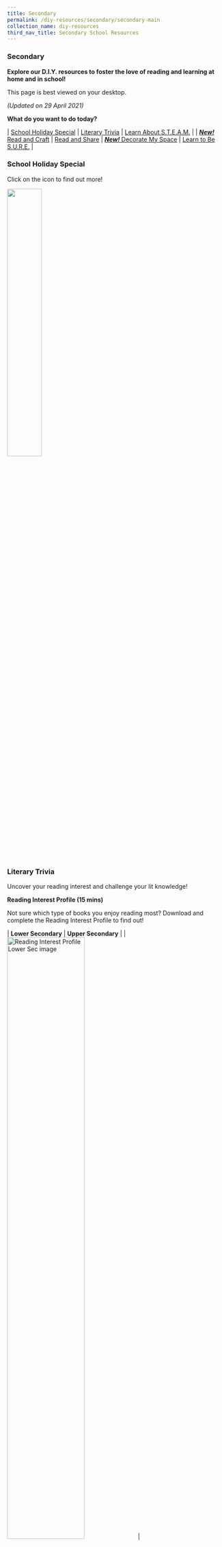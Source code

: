 ```yaml
---
title: Secondary
permalink: /diy-resources/secondary/secondary-main
collection_name: diy-resources
third_nav_title: Secondary School Resources
---
```


### **Secondary**

**Explore our D.I.Y. resources to foster the love of reading and learning at home and in school!**

This page is best viewed on your desktop.

_(Updated on 29 April 2021)_

**What do you want to do today?**

| [School Holiday Special](#school-holiday-special) | [Literary Trivia](#literary-trivia) | [Learn About S.T.E.A.M.](#learn-about-steam) |
| [ ***New!*** Read and Craft](#read-and-craft) | [Read and Share](#read-and-share) | [ ***New!*** Decorate My Space](#decorate-my-space) | [Learn to Be S.U.R.E.](#learn-to-be-sure) |

### **School Holiday Special**
Click on the icon to find out more!

<a href="/diy-resources/secondary/teen-things"><img src="/images/diyresources/dR-Holiday-Secondary-amended.png" style="width: 40%;"></a>


### **Literary Trivia**
Uncover your reading interest and challenge your lit knowledge!

**Reading Interest Profile (15 mins)**

Not sure which type of books you enjoy reading most? Download and complete the Reading Interest Profile to find out!

| **Lower Secondary** | **Upper Secondary** | 
| <a href="/images/diyresources/secondary/Reading-Interest-Profile-Lower-Secondary-FA-lowres.PDF"><img src="/images/diyresources/secondary/Lower-Sec.png" alt="Reading Interest Profile Lower Sec image" style="width: 60%;"></a> | <a href="/images/diyresources/secondary/Reading-Interest-Profile-Upper-Secondary-FA-Low-res.PDF"><img src="/images/diyresources/secondary/Upper-Sec.png" alt="Reading Interest Profile Lower Sec image" style="width: 60%;"></a> |

**Reading Challenge**

Up your reading game by completing our very own Reading Challenge.

<a href="/images/diyresources/secondary/Secondary-Reading-Challenge-12052020V2.pdf"><img src="/images/diyresources/secondary/RC_Sec.jpg" alt="Reading Challenge image" style="width: 50%;"></a>

**POSB-NLB Kids’ Lit QuizTM Survival Kit and Literary Boot Camp Booklet (30 mins)**

Want to put your literary knowledge to the test? Download the POSB-NLB Kids’ Lit QuizTM Survival Kit and Literary Boot Camp booklet to see how much you know!

Sec 1

| **Survival Kit** | **Literary Boot Camp** |
[![Survival kit image](/images/diyresources/secondary/KLQ-survival-kit.jpg)](/images/diyresources/secondary/NLB-Booklet_9-MAR.PDF) | [![Literary boot camp image](/images/diyresources/secondary/KLQ-LBC.jpg)](NLB_KidsLitQuiz-A5-LBC-Booklet-16PP_v4_c.PDF) |

### <a name="steam">**Learn about S.T.E.A.M.**</a>
Discover the joy of Science, Technology, Engineering, Arts and Maths (S.T.E.A.M.) through these activities.

**DIY Tweens Packages (30 mins)**

Problem-solve through do-it-yourself activities. Simply follow the instructions and have fun!

|Sec 1 - Sec 2|
|[![Flexagon image](/images/diyresources/secondary/Tweens-Flexagon.jpg)](/images/diyresources/secondary/Tweens-Pop-up-Package-Flexagon.PDF) | [![Origami frog image](/images/diyresources/secondary/Tweens-Origami-Frog.jpg)](/images/diyresources/secondary/Tweens-Pop-up-Package-Frog.PDF)|
|[![Paper helicopter image](/images/diyresources/secondary/Tweens-Paper-Helicopter.jpg)](/images/diyresources/secondary/Tweens-Pop-up-Package-Paper-Helicopter.PDF) | [![Zentangle image](/images/diyresources/secondary/Tweens-Zentangle.jpg)](images/diyresources/secondary/Tweens-Zentangle.PDF)|


**Tweens Lab Mag (1 hour)**

Cool, creative, out-of-this world ideas and easy D.I.Y. projects on S.T.E.A.M. topics and activities for you to complete. Download the issues below!

<img src="/images/diyresources/secondary/tweenkeramalabmagcover.jpg" alt="Paper helicopter image" style="width: 50%;">

| Issue #1 [here](/images/diyresources/secondary/FA_Tweenkerama-Issue-1.PDF) | Issue #2 [here](/images/diyresources/secondary/Tweenkeramabooklet_Issue02_FA.PDF) | Issue #3 [here](/images/diyresources/secondary/FA-NLB-Tweenkerama_Issue-03-v2.PDF) |


### **Read and Craft**

Pick a short read and create a story-based craft.

**PopReads! (20 mins)**

Help students relate to books based on STELLAR themes to their everyday lives with engaging discussions and activities! Download these activity sheets and make reading come alive!

|***New!* 2021 PopReads!**|
| <a href="/images/diyresources/secondary/NLB_Popreads21_Sec_Expressions.PDF"><img src="/images/diyresources/secondary/popreads21-expressions.png" alt="Flying Fun PopReads!" style="width: 60%;"></a> | <a href="/images/diyresources/secondary/NLB_Popreads21_Sec_MythsComeAlive.PDF"><img src="/images/diyresources/secondary/popreads21-myths.png" alt="Saving Planet Earth PopReads!" style="width: 60%;"></a> |


|**2020 PopReads!**|
| <a href="/images/diyresources/secondary/NLB-PopReads-A3-Worksheet-2_Tell-Me-My-Name_v06-FA-web.PDF"><img src="/images/diyresources/secondary/Tell-me-my-name.png" alt="Tell me my name image" style="width: 60%;"></a> | <a href="/images/diyresources/secondary/NLB-PopReads-A3-Worksheet-1_Unscramble-Me_v08-FAP-web.PDF"><img src="/images/diyresources/secondary/unscramble-me.png" alt="Unscramble me image" style="width: 60%;"></a> |


### **Read and Share**
Share your thoughts on your favourite reads and intriguing book excerpts.

**Read Reap Write (30 mins)**

Students explore how stories relate to the world around them through a series of engaging discussions and activities. By reading and reflecting on thought-provoking extracts from great books, students will be encouraged to think critically and draw parallels between what is described in the extracts and their real-life experiences.

Sec 1–Sec 2
<img src="/images/diyresources/secondary/shortstoriesandradioplaysofsrajaratnam.jpg" alt="The short stories and radio plays of s rajaratnam image" style="width: 30%;">

| [RRW Secondary Short Stories & Radio Plays of S. Rajaratnam Worksheet and Extract](/images/diyresources/secondary/RRWSecondaryRadioPlaysFAlowres-1.PDF) | [RRW Secondary Short Stories & Radio Plays of S. Rajaratnam Facilitator’s Guide](/images/diyresources/secondary/NLB_RRW-SG-Secondary-S-Rajaratnam_Facil-Guide-edited-1.PDF) |

* Title: [Short Stories and Radio Plays of S. Rajaratnam](http://catalogue.nlb.gov.sg/cgi-bin/spydus.exe/ENQ/EXPNOS/BIBENQ?BRN=13792223)
* Author: S. Rajaratnam
* Call No.: SING RAJ


<img src="/images/diyresources/secondary/Hatchet.jpg" alt="Hatchet image" style="width: 30%;">

| [RRW Secondary Hatchet Worksheet and Extract](/images/diyresources/secondary/RRW-Secondary-Hatchet-Worksheet-and-Extract.PDF) | [RRW Secondary Hatchet Facilitator’s Guide](/images/diyresources/secondary/RRW-Secondary-Hatchet-Facilitators-Guide.PDF) |

* Title: [Hatchet](http://catalogue.nlb.gov.sg/cgi-bin/spydus.exe/ENQ/EXPNOS/BIBENQ?BRN=8801620)
* Author: Gary Paulsen
* Call No.: Y PAU


Sec 3–Sec 4
<img src="/images/diyresources/secondary/50-stories-of-my-life_SR-NATHAN.jpg" style="width: 30%;">

| [RRW Secondary S R Nathan 50 Stories from my Life Worksheet and Extract](/images/diyresources/secondary/RRWSecondary50StoriesFAlowres-1.PDF) | [RRW Secondary S R Nathan 50 Stories from my Life Facilitator’s Guide](/images/diyresources/secondary/NLB_RRW-Secondary-2015-50-Stories_Facil-Guide-1.PDF) |

* Title: [S R Nathan: 50 stories from my life](http://catalogue.nlb.gov.sg/cgi-bin/spydus.exe/ENQ/EXPNOS/BIBENQ?BRN=200132009)
* Author: S. R. Nathan
* Call No.: J SING 959.5705092 NAT


<img src="/images/diyresources/secondary/Words.jpeg" style="width: 30%;">

| [RRW Secondary &Words Poems Singapore and Beyond Worksheet and Extract](/images/diyresources/secondary/RRW-Secondary-Words-Poems-Singapore-and-Beyond-Worksheet-and-Extract.PDF) | [RRW Secondary &Words Poems Singapore and Beyond Facilitators Guide](/images/diyresources/secondary/RRW-Secondary-Words-Poems-Singapore-and-Beyond-Facilitators-Guide.PDF) |

* Title: [&Words: Poems Singapore and Beyond](http://catalogue.nlb.gov.sg/cgi-bin/spydus.exe/ENQ/EXPNOS/BIBENQ?BRN=13668713)
* Edited by: Edwin Thumboo
* Call No.: Y SING S821 WOR


<img src="/images/diyresources/secondary/Viridian_SusanGates.jpg" alt="Viridian image" style="width: 30%;">

| [RRW Secondary Viridian Worksheet and Extract](/images/diyresources/secondary/RRW-Secondary-Viridian-Worksheet-and-Extract.PDF) | [RRW Secondary Viridian Facilitator’s Guide](/images/diyresources/secondary/RRW-Secondary-Viridian-Facilitators-Guide.PDF) |

* Title: [Viridian](http://catalogue.nlb.gov.sg/cgi-bin/spydus.exe/ENQ/EXPNOS/BIBENQ?BRN=200165574)
* Author: Susan Gates
* Call No.: Y GAT


### **Decorate My Space**
Print out and put up these eye-catching posters and entertaining activities!

**Posters (5 mins)**

| ***New!* 2021 Posters for Secondary Schools** | 
| <a href="/images/diyresources/secondary/Secondary-Poster-21-ebooks.PDF"><img src="/images/diyresources/secondary/secposter-ebooks.png" alt="eBooks poster" style="width: 50%;"></a> | <a href="/images/diyresources/secondary/Secondary-Poster-21-Literary-Genres.pdf"><img src="/images/diyresources/secondary/secposter-genres.png" alt="Know Your Book poster" style="width: 50%;"></a> |
| <a href="/images/diyresources/secondary/Secondary-Poster-21-DDC.PDF"><img src="/images/diyresources/secondary/secposter-ddc.png" alt="DDC guide poster" style="width: 50%;"></a> | <a href="/images/diyresources/secondary/Secondary-Poster-21-Etiquette.pdf"><img src="/images/diyresources/secondary/secposter-etiquette.png" alt="Etiquette poster" style="width: 50%;"></a> |
| <a href="/images/diyresources/secondary/Secondary-Poster-21-YA-Quotes.PDF"><img src="/images/diyresources/secondary/secposter-quotes.png" alt="YA quotes poster" style="width: 50%;"></a> |


|**Past Posters**|
| <a href="/images/diyresources/secondary/fiction-poster.jpg"><img src="/images/diyresources/secondary/fiction-poster.jpg" alt="Fiction poster" style="width: 50%;"></a> | <a href="/images/diyresources/secondary/non-fic.jpg"><img src="/images/diyresources/secondary/non-fic.jpg" alt="Non-fiction poster" style="width: 50%;"></a> |
| <a href="/images/diyresources/secondary/NLB-Author-Poster-FA.PDF"><img src="/images/diyresources/secondary/Authors.jpg" alt="Fiction Authors poster" style="width: 50%;"></a> | <a href="/images/diyresources/secondary/NLB-First-Line-Posters-FA.PDF"><img src="/images/diyresources/secondary/First-Line.jpg" alt="First line poster" style="width: 50%;"></a> |


Recommended genre posters for Lower Secondary

*Click on the links below to download the posters*

| [Fantasy](/images/diyresources/secondary/Lower-Sec-Fantasy-Book-Buzz-Poster.PDF) | [Horror](/images/diyresources/secondary/Lower-Sec-Horror-Book-Buzz-Poster.PDF) | [Thriller](/images/diyresources/secondary/Lower-Sec-Thriller-Book-Buzz-Poster.PDF) |
| [Science Fiction](/images/diyresources/secondary/Lower-Sec-Science-Fiction-Book-Buzz-Poster.PDF) | [Realistic Fiction](/images/diyresources/secondary/Lower-Sec-Realistic-Fiction-Book-Buzz-Poster.PDF) |


Recommended genre posters for Upper Secondary

*Click on the links below to download the posters*

| [Fantasy](/images/diyresources/secondary/Upper-Sec-Fantasy-Book-Buzz-Poster.PDF) | [Horror](/images/diyresources/secondary/Upper-Sec-Horror-Book-Buzz-Poster.PDF) | [Thriller](/images/diyresources/secondary/Upper-Sec-Thriller-Book-Buzz-Poster.PDF) |
| [Science Fiction](/images/diyresources/secondary/Upper-Sec-Science-Fiction-Book-Buzz-Poster.PDF) | [Realistic Fiction](/images/diyresources/secondary/Upper-Sec-Realistic-Fiction-Book-Buzz-Poster.PDF) |


**Activities (30 mins)**

Suggested activities to liven up reading corners everywhere!

<a href="images/diyresources/secondary/FA_NLB_SchoolLibraryMakeover_Inner-Pages.PDF"><img src="/images/diyresources/secondary/SLM-activity-SEC.jpg" alt="Golden ticket image" style="width: 50%;"></a>


### **Learn To Be S.U.R.E.**
Are you savvy enough to face the pitfalls of the internet? Get SURE-vival tips through these S.U.R.E. (Source Understand Research Evaluate) activities!

**EYEYAH! You S.U.R.E. or not? (20 min)**

Explore the world wide web with these activity sheets from EYEYAH!
Bonus: Print them out or take a screenshot with your phone to colour the black and white versions in!

| How much e-waste can you spot? (b&w) | How much e-waste can you spot? (colour) |
| <a href="/images/diyresources/secondary/E-Waste_BW-scaled.jpg"><img src="/images/diyresources/secondary/E-Waste_BW.jpg" alt="ewaste bw worksheet" style="width: 50%;"></a< | <a href="/images/diyresources/secondary/E-Waste_color.jpg"><img src="/images/diyresources/secondary/E-Waste_color-scaled.jpg" alt="ewaste coloured worksheet" style="width: 50%;"></a> |
| Head in the Clouds (b&w) | Head in the Clouds (colour) | 
| <a href="/images/diyresources/secondary/Head-in-the-Clouds_BW.jpg><img src="/images/diyresources/secondary/Head-in-the-Clouds_BW-scaled.jpeg" alt="head in the clouds bw worksheet" style="width: 50%;"></a> | <a href="/images/diyresources/secondary/Head-in-the-Clouds_color.jpg"<img src="/images/diyresources/secondary/Head-in-the-Clouds_color-scaled.jpg" alt="head in the clouds coloured worksheet" style="width: 50%;"></a> |
| Did you know...(b&w) | Did you know...(colour) |
| <a href="/images/diyresources/secondary/Selfies_BW-scaled.jpg"><img src="/images/diyresources/secondary/Selfies_BW-scaled.jpg" alt="selfies bw worksheet" style="width: 50%;"></a> | <a href="/images/diyresources/secondary/Selfies_color.jpg"><img src="/images/diyresources/secondary/Selfies_color-scaled.jpg" alt="selfies coloured worksheet" style="width: 50%;"></a> |
| What do you do online? (b&w) | What do you do online? (colour) |
| <a href="/images/diyresources/secondary/What-Do-You-Do-Online_BW.jpg"><img src="/images/diyresources/secondary/What-Do-You-Do-Online_BW-scaled.jpg" alt="what do you do online bw worksheet" style="width: 50%;"></a> | <a href="/images/diyresources/secondary/What-Do-You-Do-Online_color.jpg"><img src="/images/diyresources/secondary/What-Do-You-Do-Online_color-scaled.jpg" alt="what do you do online coloured worksheet" style="width: 50%;"></a> |

The above activity sheets are courtesy of EYEYAH!


**S.U.R.E. Toolkit (45 min)**

Get tips on how to be online savvy and combat fake news through insightful activities, based on the four basic S.U.R.E. skills: Source, Understand, Research and Evaluate.

Sec 1 – Sec 2
**Fake News #1**

| SURE Infographic | SURE Toolkit Activity Sheet |
| <a href="/images/sure/Infographic-Facing-Up-to-Fake-News.jpg"><img src="/images/sure/Infographic-Facing-Up-to-Fake-News.jpg" alt="Sure infographic image" style="width: 50%;"></a> | <a href="/images/sure/SURE-Kit-Activity-Sheet-FA.pdff"><img src="/images/sure/Capture4.png" alt="Sure toolkit image" style="width: 100%;"></a> 
| SURE Toolkit Map |
| [![Sure toolkit map image](/images/sure/Capture-2.png)](/images/sure/SURE-Kit-A3-Map-FA.pdf) |


**Fake News #2**

| Activity Sheet | SURE-vivor Booklet |
| <a href="/images/sure/FA_08030218_READ-LIKE-A-DETECTIVE.pdf"><img src="/images/sure/Capture-3.png" alt="Activity sheet image" style="width: 70%;"></a> | <a href="/images/sure/FA_SUREvivor-booklet-06032020.pdf"><img src="/images/sure/Capture.png" alt="Sure-vivor image" style="width: 100%;"></a> 

For more great information literacy resources, click [here](/services/other-services/sure)!
